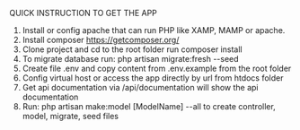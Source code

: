 QUICK INSTRUCTION TO GET THE APP 
1. Install or config apache that can run PHP like XAMP, MAMP or apache.
2. Install composer https://getcomposer.org/
3. Clone project and cd to the root folder run composer install
4. To migrate database run: php artisan migrate:fresh --seed
5. Create file .env and copy content from .env.example from the root folder
6. Config virtual host or access the app directly by url from htdocs folder
7. Get api documentation via /api/documentation will show the api documentation
8. Run: php artisan make:model [ModelName] --all to create controller, model, migrate, seed files